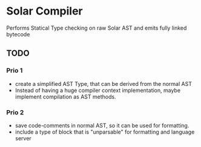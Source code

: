 # Solar Compiler

Performs Statical Type checking on raw Solar AST and emits fully linked bytecode

## TODO

### Prio 1

- create a simplified AST Type, that can be derived from the normal AST
- Instead of having a huge compiler context implementation, maybe implement compilation as AST methods.

### Prio 2

- save code-comments in normal AST, so it can be used for formatting.
- include a type of block that is "unparsable" for formatting and language server
